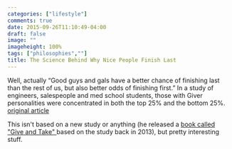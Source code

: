```yaml
---
categories: ["lifestyle"]
comments: true
date: 2015-09-26T11:10:49-04:00
draft: false
image: ""
imageheight: 100%
tags: ["philosophies",""]
title: The Science Behind Why Nice People Finish Last
---
```


Well, actually “Good guys and gals have a better chance of finishing last than the rest of us, but also better odds of finishing first.” In a study of engineers, salespeople and med school students, those with Giver personalities were concentrated in both the top 25% and the bottom 25%. [original article](http://time.com/4050924/the-science-behind-why-nice-people-finish-last-and-how-to-fix-that/)<!--more-->

This isn't based on a new study or anything (he released a [book called "Give and Take" ](http://www.amazon.com/Give-Take-Helping-Others-Success-ebook/dp/B00AFPTSI0/) based on the study back in 2013), but pretty interesting stuff.
